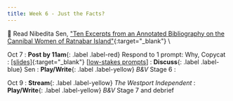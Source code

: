 ```yaml
---
title: Week 6 - Just the Facts?
---
```


📖 Read Nibedita Sen, ["Ten Excerpts from an Annotated Bibliography on the Cannibal Women of Ratnabar Island"](/assets/pdfs/sen_10_excerpts_from_annotated_bib.pdf){:target="_blank"} \\

Oct 7
: **Post by 11am**{: .label .label-red} Respond to 1 prompt: Why, Copycat
  : [[slides]](#){:target="_blank"}  [[low-stakes prompts](/prompts.md)]
: **Discuss**{: .label .label-blue} Sen
: **Play/Write**{: .label .label-yellow} *B&V* Stage 6
  : &nbsp;


Oct 9
: **Stream**{: .label .label-yellow} *The Westport Independent*
: **Play/Write**{: .label .label-yellow} *B&V* Stage 7 and debrief